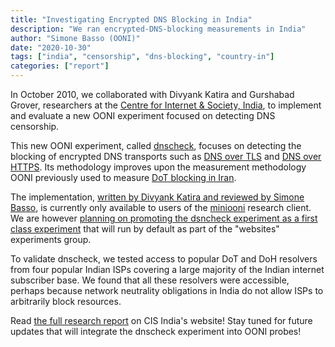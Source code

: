 ```yaml
---
title: "Investigating Encrypted DNS Blocking in India"
description: "We ran encrypted-DNS-blocking measurements in India"
author: "Simone Basso (OONI)"
date: "2020-10-30"
tags: ["india", "censorship", "dns-blocking", "country-in"]
categories: ["report"]
---
```


In October 2010, we collaborated with Divyank Katira and Gurshabad Grover,
researchers at the [Centre for Internet & Society, India](https://cis-india.org/),
to implement and evaluate a new OONI experiment focused on detecting DNS censorship.

This new OONI experiment, called [dnscheck](
https://github.com/ooni/probe-engine/tree/v0.19.0/experiment/dnscheck),
focuses on detecting the blocking of encrypted DNS
transports such as [DNS over TLS](https://en.wikipedia.org/wiki/DNS_over_TLS)
and [DNS over HTTPS](https://en.wikipedia.org/wiki/DNS_over_HTTPS). Its
methodology improves upon the measurement methodology OONI previously used to measure
[DoT blocking in Iran](https://ooni.org/post/2020-iran-dot).

The implementation, [written by Divyank Katira and reviewed by Simone Basso](
https://github.com/ooni/probe-engine/pull/950), is currently only available
to users of the [miniooni](
https://github.com/ooni/probe-engine/tree/v0.19.0#building-miniooni)
research client. We are however [planning on promoting the dsncheck experiment
as a first class experiment](https://github.com/ooni/probe/issues/1262) that will run
by default as part of the "websites" experiments group.

To validate dnscheck, we tested access to popular DoT and DoH resolvers
from four popular Indian ISPs covering a large majority of the Indian
internet subscriber base. We found that all these resolvers were accessible,
perhaps because network neutrality obligations in India do not allow ISPs
to arbitrarily block resources.

Read [the full research report](https://cis-india.org/internet-governance/blog/investigating-encrypted-dns-blocking-in-india)
on CIS India's website! Stay tuned for future updates that will
integrate the dnscheck experiment into OONI probes!
